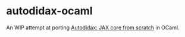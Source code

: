 # autodidax-ocaml

An WIP attempt at porting [Autodidax: JAX core from scratch](https://jax.readthedocs.io/en/latest/autodidax.html#part-2-jaxprs) in OCaml.